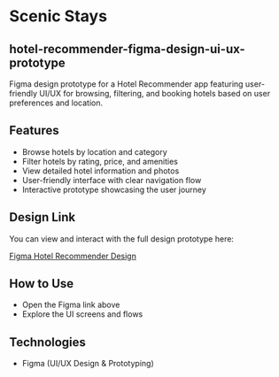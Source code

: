 # Scenic Stays
## hotel-recommender-figma-design-ui-ux-prototype
Figma design prototype for a Hotel Recommender app featuring user-friendly UI/UX for browsing, filtering, and booking hotels based on user preferences and location.

## Features

- Browse hotels by location and category
- Filter hotels by rating, price, and amenities
- View detailed hotel information and photos
- User-friendly interface with clear navigation flow
- Interactive prototype showcasing the user journey

## Design Link

You can view and interact with the full design prototype here:

[Figma Hotel Recommender Design](https://www.figma.com/design/sl40C3QKhx3rQ5WRWL50OJ/ScenicStays?node-id=2-19&t=eckXz29HzdmZFNm5-1)

## How to Use

- Open the Figma link above
- Explore the UI screens and flows


## Technologies

- Figma (UI/UX Design & Prototyping)
